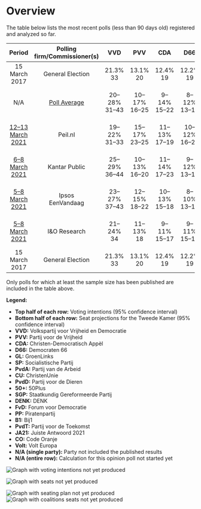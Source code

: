 # Overview

The table below lists the most recent polls (less than 90 days old) registered and analyzed so far.

| Period     | Polling firm/Commissioner(s) | VVD | PVV | CDA | D66 | GL | SP | PvdA | CU | PvdD | 50+ | SGP | DENK | FvD | PP | B1 | PvdT | JA21 | CO | Volt |
|:----------:|:----------------------------:|:--:|:--:|:--:|:--:|:--:|:--:|:--:|:--:|:--:|:--:|:--:|:--:|:--:|:--:|:--:|:--:|:--:|:--:|:--:|
| 15 March 2017 | General Election | 21.3% <br> 33 | 13.1% <br> 20 | 12.4% <br> 19 | 12.2% <br> 19 | 9.1% <br> 14 | 9.1% <br> 14 | 5.7% <br> 9 | 3.4% <br> 5 | 3.2% <br> 5 | 3.1% <br> 4 | 2.1% <br> 3 | 2.1% <br> 3 | 1.8% <br> 2 | 0.3% <br> 0 | 0.3% <br> 0 | 0.0% <br> 0 | 0.0% <br> 0 | 0.0% <br> 0 | 0.0% <br> 0 |
| N/A | [Poll Average](average.html) | 20–28% <br> 31–43 | 10–17% <br> 16–25 | 9–14% <br> 15–22 | 8–12% <br> 13–18 | 5–9% <br> 7–14 | 6–9% <br> 9–14 | 6–10% <br> 10–14 | 3–5% <br> 4–8 | 3–5% <br> 4–7 | 0–3% <br> 0–3 | 1–3% <br> 1–4 | 0–2% <br> 0–2 | 2–4% <br> 2–7 | 0–1% <br> 0 | 0–1% <br> 0–1 | N/A <br> N/A | 0–2% <br> 0–4 | 0–1% <br> 0 | 0–3% <br> 0–4 |
| [12–13 March 2021](2021-03-13-Peilnl.html) | Peil.nl | 19–22% <br> 31–33 | 15–17% <br> 23–25 | 11–13% <br> 17–19 | 10–12% <br> 16–20 | 5–6% <br> 7–8 | 6–8% <br> 9–12 | 6–8% <br> 10–12 | 3–5% <br> 5–7 | 3–5% <br> 5–7 | 0–1% <br> 0–1 | 2–3% <br> 2–4 | 1–2% <br> 1–2 | 3–5% <br> 5–7 | N/A <br> N/A | 0–1% <br> 0–1 | N/A <br> N/A | 2–3% <br> 2–4 | 0% <br> 0 | 2–3% <br> 3–4 |
| [6–8 March 2021](2021-03-08-KantarPublic.html) | Kantar Public | 25–29% <br> 36–44 | 10–13% <br> 16–20 | 11–14% <br> 17–23 | 9–12% <br> 13–18 | 6–9% <br> 9–14 | 7–9% <br> 10–15 | 7–10% <br> 11–15 | 3–5% <br> 4–8 | 3–5% <br> 4–8 | 1–3% <br> 2–4 | 1–2% <br> 1–3 | 0–1% <br> 0–1 | 1–3% <br> 2–5 | N/A <br> N/A | N/A <br> N/A | N/A <br> N/A | 0–1% <br> 0–2 | N/A <br> N/A | 0–1% <br> 0–2 |
| [5–8 March 2021](2021-03-08-Ipsos.html) | Ipsos <br> EenVandaag | 23–27% <br> 37–43 | 12–15% <br> 18–22 | 10–13% <br> 15–18 | 8–10% <br> 13–15 | 7–9% <br> 10–13 | 6–8% <br> 8–12 | 6–9% <br> 9–13 | 3–5% <br> 6–8 | 3–5% <br> 5–7 | 1–2% <br> 1–2 | 1–3% <br> 2–3 | 1–2% <br> 1–2 | 2–4% <br> 3–5 | N/A <br> N/A | N/A <br> N/A | N/A <br> N/A | 1–2% <br> 1–2 | N/A <br> N/A | 1–2% <br> 1–2 |
| [5–8 March 2021](2021-03-08-IOResearch.html) | I&O Research | 21–24% <br> 34 | 11–13% <br> 18 | 9–11% <br> 15–17 | 9–11% <br> 15–16 | 6–8% <br> 12–13 | 6–8% <br> 10 | 8–10% <br> 14 | 3–5% <br> 5 | 3–4% <br> 4–5 | 1–2% <br> 2 | 2–3% <br> 4 | 1–3% <br> 2 | 2–4% <br> 4 | 0–1% <br> 0 | 0–1% <br> 1 | N/A <br> N/A | 1–2% <br> 1–2 | 0–1% <br> 0 | 2–3% <br> 3–4 |
| 15 March 2017 | General Election | 21.3% <br> 33 | 13.1% <br> 20 | 12.4% <br> 19 | 12.2% <br> 19 | 9.1% <br> 14 | 9.1% <br> 14 | 5.7% <br> 9 | 3.4% <br> 5 | 3.2% <br> 5 | 3.1% <br> 4 | 2.1% <br> 3 | 2.1% <br> 3 | 1.8% <br> 2 | 0.3% <br> 0 | 0.3% <br> 0 | 0.0% <br> 0 | 0.0% <br> 0 | 0.0% <br> 0 | 0.0% <br> 0 |

Only polls for which at least the sample size has been published are included in the table above.

**Legend:**
+ **Top half of each row:** Voting intentions (95% confidence interval)
+ **Bottom half of each row:** Seat projections for the Tweede Kamer (95% confidence interval)
+ **VVD:** Volkspartij voor Vrijheid en Democratie
+ **PVV:** Partij voor de Vrijheid
+ **CDA:** Christen-Democratisch Appèl
+ **D66:** Democraten 66
+ **GL:** GroenLinks
+ **SP:** Socialistische Partij
+ **PvdA:** Partij van de Arbeid
+ **CU:** ChristenUnie
+ **PvdD:** Partij voor de Dieren
+ **50+:** 50Plus
+ **SGP:** Staatkundig Gereformeerde Partij
+ **DENK:** DENK
+ **FvD:** Forum voor Democratie
+ **PP:** Piratenpartij
+ **B1:** Bij1
+ **PvdT:** Partij voor de Toekomst
+ **JA21:** Juiste Antwoord 2021
+ **CO:** Code Oranje
+ **Volt:** Volt Europa
+ **N/A (single party):** Party not included the published results
+ **N/A (entire row):** Calculation for this opinion poll not started yet


![Graph with voting intentions not yet produced](average.png "Voting Intentions")

![Graph with seats not yet produced](average-seats.png "Seats")

![Graph with seating plan not yet produced](average-seating-plan.png "Seating Plan")
![Graph with coalitions seats not yet produced](average-coalitions-seats.png "Coalitions Seats")
